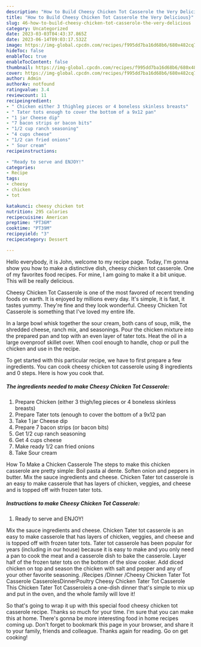 ```yaml
---
description: "How to Build Cheesy Chicken Tot Casserole the Very Delicious}"
title: "How to Build Cheesy Chicken Tot Casserole the Very Delicious}"
slug: 46-how-to-build-cheesy-chicken-tot-casserole-the-very-delicious
category: Uncategorized
date: 2023-03-03T04:43:37.865Z
date: 2023-06-14T09:03:17.532Z
image: https://img-global.cpcdn.com/recipes/f995dd7ba16d68b6/680x482cq70/cheesy-chicken-tot-casserole-recipe-main-photo.jpg
hideToc: false
enableToc: true
enableTocContent: false
thumbnail: https://img-global.cpcdn.com/recipes/f995dd7ba16d68b6/680x482cq70/cheesy-chicken-tot-casserole-recipe-main-photo.jpg
cover: https://img-global.cpcdn.com/recipes/f995dd7ba16d68b6/680x482cq70/cheesy-chicken-tot-casserole-recipe-main-photo.jpg
author: Admin
authorAv: notfound
ratingvalue: 3.4
reviewcount: 11
recipeingredient:
- " Chicken either 3 thighleg pieces or 4 boneless skinless breasts"
- " Tater tots enough to cover the bottom of a 9x12 pan"
- "1 jar Cheese dip"
- "7 bacon strips or bacon bits"
- "1/2 cup ranch seasoning"
- "4 cups cheese"
- "1/2 can fried onions"
- " Sour cream"
recipeinstructions:

- "Ready to serve and ENJOY!"
categories:
- Recipe
tags:
- cheesy
- chicken
- tot

katakunci: cheesy chicken tot 
nutrition: 295 calories
recipecuisine: American
preptime: "PT36M"
cooktime: "PT39M"
recipeyield: "3"
recipecategory: Dessert

---
```



Hello everybody, it is John, welcome to my recipe page. Today, I'm gonna show you how to make a distinctive dish, cheesy chicken tot casserole. One of my favorites food recipes. For mine, I am going to make it a bit unique. This will be really delicious.

Cheesy Chicken Tot Casserole is one of the most favored of recent trending foods on earth. It is enjoyed by millions every day. It's simple, it is fast, it tastes yummy. They're fine and they look wonderful. Cheesy Chicken Tot Casserole is something that I've loved my entire life.

In a large bowl whisk together the sour cream, both cans of soup, milk, the shredded cheese, ranch mix, and seasonings. Pour the chicken mixture into the prepared pan and top with an even layer of tater tots. Heat the oil in a large ovenproof skillet over. When cool enough to handle, chop or pull the chicken and use in the recipe.


To get started with this particular recipe, we have to first prepare a few ingredients. You can cook cheesy chicken tot casserole using 8 ingredients and 0 steps. Here is how you cook that.

<!--inarticleads1-->

##### The ingredients needed to make Cheesy Chicken Tot Casserole:

1. Prepare  Chicken (either 3 thigh/leg pieces or 4 boneless skinless breasts)
1. Prepare  Tater tots (enough to cover the bottom of a 9x12 pan
1. Take 1 jar Cheese dip
1. Prepare 7 bacon strips (or bacon bits)
1. Get 1/2 cup ranch seasoning
1. Get 4 cups cheese
1. Make ready 1/2 can fried onions
1. Take  Sour cream


How To Make a Chicken Casserole The steps to make this chicken casserole are pretty simple: Boil pasta al dente. Soften onion and peppers in butter. Mix the sauce ingredients and cheese. Chicken Tater tot casserole is an easy to make casserole that has layers of chicken, veggies, and cheese and is topped off with frozen tater tots. 

<!--inarticleads2-->

##### Instructions to make Cheesy Chicken Tot Casserole:


1. Ready to serve and ENJOY!

Mix the sauce ingredients and cheese. Chicken Tater tot casserole is an easy to make casserole that has layers of chicken, veggies, and cheese and is topped off with frozen tater tots. Tater tot casserole has been popular for years (including in our house) because it is easy to make and you only need a pan to cook the meat and a casserole dish to bake the casserole. Layer half of the frozen tater tots on the bottom of the slow cooker. Add diced chicken on top and season the chicken with salt and pepper and any of your other favorite seasoning. /Recipes /Dinner /Cheesy Chicken Tater Tot Casserole CasserolesDinnerPoultry Cheesy Chicken Tater Tot Casserole This Chicken Tater Tot Casseroleis a one-dish dinner that&#39;s simple to mix up and put in the oven, and the whole family will love it! 

So that's going to wrap it up with this special food cheesy chicken tot casserole recipe. Thanks so much for your time. I'm sure that you can make this at home. There's gonna be more interesting food in home recipes coming up. Don't forget to bookmark this page in your browser, and share it to your family, friends and colleague. Thanks again for reading. Go on get cooking!

